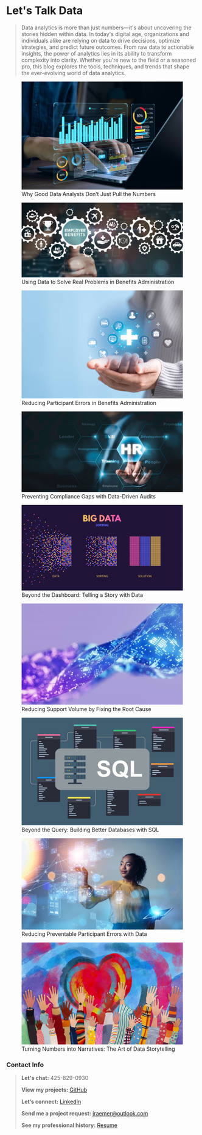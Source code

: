 # Let's Talk Data

> Data analytics is more than just numbers—it's about uncovering the stories hidden within data. In today's digital age, organizations and individuals alike are relying on data to drive decisions, optimize strategies, and predict future outcomes. From raw data to actionable insights, the power of analytics lies in its ability to transform complexity into clarity. Whether you're new to the field or a seasoned pro, this blog explores the tools, techniques, and trends that shape the ever-evolving world of data analytics.

<div class="gallery">
  <figure>
  <a href="good_data_analysts.html" target="_blank">
  <img src="Good_Data_Analysts.jpg" alt="Why Good Data Analysts Don’t Just Pull the Numbers" />
</a>
    <figcaption>Why Good Data Analysts Don’t Just Pull the Numbers</figcaption>
  </figure>
  </div>

<div class="gallery">
  <figure>
  <a href="benefits.html" target="_blank">
  <img src="Benefits.jpg" alt="Using Data to Solve Real Problems in Benefits Administration" />
</a>
    <figcaption>Using Data to Solve Real Problems in Benefits Administration</figcaption>
  </figure>
  </div>

<div class="gallery">
  <figure>
  <a href="reducing_errors.html" target="_blank">
  <img src="Reducing_Errors.jpg" alt="Reducing Participant Errors in Benefits Administration" />
</a>
    <figcaption>Reducing Participant Errors in Benefits Administration</figcaption>
  </figure>
  </div>

<div class="gallery">
  <figure>
  <a href="compliance.html" target="_blank">
  <img src="Compliance.jpg" alt="Preventing Compliance Gaps with Data-Driven Audits" />
</a>
    <figcaption>Preventing Compliance Gaps with Data-Driven Audits</figcaption>
  </figure>
  </div>

<div class="gallery">
  <figure>
  <a href="story_telling.html" target="_blank">
  <img src="Story_Telling.jpg" alt="Beyond the Dashboard: Telling a Story with Data" />
</a>
    <figcaption>Beyond the Dashboard: Telling a Story with Data</figcaption>
  </figure>
  </div>

<div class="gallery">
  <figure>
  <a href="root_cause.html" target="_blank">
  <img src="Root_Cause.jpg" alt="Reducing Support Volume by Fixing the Root Cause" />
</a>
    <figcaption>Reducing Support Volume by Fixing the Root Cause</figcaption>
  </figure>
  </div>

<div class="gallery">
  <figure>
  <a href="sql.html" target="_blank">
  <img src="SQL.jpg" alt="Beyond the Query: Building Better Databases with SQL" />
</a>
    <figcaption>Beyond the Query: Building Better Databases with SQL</figcaption>
  </figure>
  </div>

<div class="gallery">
  <figure>
  <a href="reducing_errors_2.html" target="_blank">
  <img src="Reducing_Errors_2.jpg" alt="Reducing Preventable Participant Errors with Data" />
</a>
    <figcaption>Reducing Preventable Participant Errors with Data</figcaption>
  </figure>
  </div>

<div class="gallery">
  <figure>
  <a href="story_telling_2.html" target="_blank">
  <img src="Story_Telling_2.jpg" alt="Turning Numbers into Narratives: The Art of Data Storytelling" />
</a>
    <figcaption>Turning Numbers into Narratives: The Art of Data Storytelling</figcaption>
  </figure>
  </div>





### Contact Info
> **Let's chat:** 425-829-0930
> 
> **View my projects:** [GitHub](https://github.com/JerricaRaemer)
> 
> **Let’s connect:** [LinkedIn](https://www.linkedin.com/in/jerrica-raemer/)
>
> **Send me a project request:** jraemer@outlook.com
>
> **See my professional history:** [Resume](https://jerricaraemer.github.io/)
